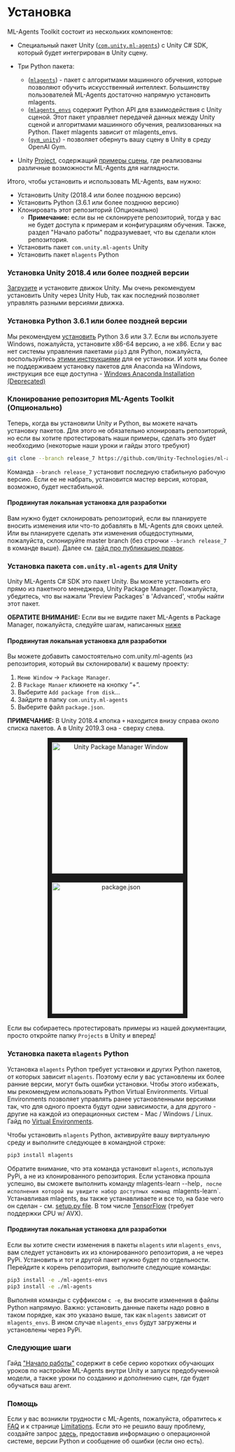 # Установка

ML-Agents Toolkit состоит из нескольких компонентов:

- Специальный пакет Unity ([`com.unity.ml-agents`](https://github.com/Unity-Technologies/ml-agents/tree/master/com.unity.ml-agents)) 
с Unity C# SDK, который будет интегрирован в Unity сцену.

- Три Python пакета:
  - ([`mlagents`](https://github.com/Unity-Technologies/ml-agents/tree/master/ml-agents)) - пакет с алгоритмами машинного обучения, 
  которые позволяют обучить искусственный интеллект. Большинству пользователей ML-Agents достаточно напрямую установить mlagents.
  - ([`mlagents_envs`](https://github.com/Unity-Technologies/ml-agents/tree/master/ml-agents-envs) содержит Python 
  API для взаимодействия с Unity сценой. Этот пакет управляет передачей данных между Unity сценой и алгоритмами 
  машинного обучения, реализованных на Python. Пакет mlagents зависит от mlagents_envs.
  - ([`gym_unity`](https://github.com/Unity-Technologies/ml-agents/tree/master/gym-unity)) - позволяет обернуть вашу сцену 
  в Unity в среду OpenAI Gym.
- Unity [Project](https://github.com/Unity-Technologies/ml-agents/tree/master/Project), 
содержащий [примеры сцены](https://github.com/Unity-Technologies/ml-agents/blob/master/docs/Learning-Environment-Examples.md), 
где реализованы различные возможности ML-Agents для наглядности.

Итого, чтобы установить и использовать ML-Agents, вам нужно: 
- Установить Unity (2018.4 или более позднюю версию)
- Установить Python (3.6.1 или более позднюю версию)
- Клонировать этот репозиторий (Опционально)
  - __Примечание:__ если вы не склонируете репозиторий, тогда у вас не будет доступа к примерам и конфигурациям обучения. Также,  раздел "Начало работы" подразумевает, что вы сделали клон репозитория. 
- Установить пакет `com.unity.ml-agents` Unity
- Установить пакет `mlagents` Python

### Установка **Unity 2018.4** или более поздней версии

[Загрузите](https://unity3d.com/get-unity/download) и установите движок Unity. 
Мы очень рекомендуем установить Unity через Unity Hub, так как последний позволяет управлять разными версиями движка.

### Установка **Python 3.6.1** или более поздней версии

Мы рекомендуем [установить](https://www.python.org/downloads/) Python 3.6 или 3.7. 
Если вы используете Windows, пожалуйста, установите x86-64 версию, а не x86. 
Если у вас нет системы управления пакетами `pip3` для Python, пожалуйста, 
воспользуйтесь [этими инструкциями](https://packaging.python.org/guides/installing-using-linux-tools/#installing-pip-setuptools-wheel-with-linux-package-managers)
для ее установки. И хотя мы более не поддерживаем установку пакетов для Anaconda на Windows,
инструкция все еще доступна - [Windows Anaconda Installation (Deprecated)](Installation-Anaconda-Windows.md)

### Клонирование репозитория ML-Agents Toolkit (Опционально)

Теперь, когда вы установили Unity и Python, вы можете начать установку пакетов. 
Для этого не обязательно клонировать репозиторий, но если вы хотите протестировать 
наши примеры, сделать это будет необходимо (некоторые наши уроки и гайды этого требуют)

```sh
git clone --branch release_7 https://github.com/Unity-Technologies/ml-agents.git
```
Команда `--branch release_7` установит последную стабильную рабочую версию. Если ее не набрать, установится мастер версия, которая, возможно, будет нестабильной. 

#### Продвинутая локальная установка для разработки

Вам нужно будет склонировать репозиторий, если вы планируете вносить изменения
или что-то добавлять в ML-Agents для своих целей. Или вы планируете сделать 
эти изменения общедоступными, пожалуйста, склонируйте master branch 
(без строчки `--branch release_7` в команде выше). 
Далее см. [гайд про публикацию правок](https://github.com/Unity-Technologies/ml-agents/blob/master/com.unity.ml-agents/CONTRIBUTING.md).

### Установка пакета `com.unity.ml-agents` для Unity
Unity ML-Agents C# SDK это пакет Unity. Вы можете установить его прямо из пакетного менеджера, Unity Package Manager. Пожалуйста, убедитесь, что вы нажали 'Preview Packages' в 'Advanced', чтобы найти этот пакет.

**ОБРАТИТЕ ВНИМАНИЕ:** Если вы не видите пакет ML-Agents в Package Manager, 
пожалуйста, следуйте шагам, написанных [ниже](#продвинутая-локальная-установка-для-разработки-1)

#### Продвинутая локальная установка для разработки

Вы можете добавить самостоятельно com.unity.ml-agents (из репозитория, который вы склонировали) к вашему проекту:
1. `Меню Window` -> `Package Manager`.
1. В `Package Manaer` кликнете на кнопку “+”.
1. Выберите `Add package from disk`...
1. Зайдите в папку `com.unity.ml-agents`
1. Выберите файл `package.json`.

**ПРИМЕЧАНИЕ:** В Unity 2018.4 кпопка `+` находится внизу справа около списка пакетов. 
А в Unity 2019.3 она - сверху слева.

<p align="center">
  <img src="https://raw.githubusercontent.com/Unity-Technologies/ml-agents/master/docs/images/unity_package_manager_window.png"
       alt="Unity Package Manager Window"
       height="300"
       border="10" />
  <img src="https://raw.githubusercontent.com/Unity-Technologies/ml-agents/master/docs/images/unity_package_json.png"
     alt="package.json"
     height="300"
     border="10" />
</p>

Если вы собираетесь протестировать примеры из нашей документации, просто откройте папку `Projects` в Unity и вперед!

### Установка пакета `mlagents` Python

Установка `mlagents` Python требует установки и других Python пакетов, от которых зависит `mlagents`. 
Поэтому если у вас установлены их более ранние версии, могут быть ошибки установки. 
Чтобы этого избежать, мы рекомендуем использовать Python Virtual Environments. 
Virtual Environments позволяет управлять ранее установленными версиями так, 
что для одного проекта будут одни зависимости, а для другого - другие на каждой 
из операционных систем - Mac / Windows / Linux. 
Гайд по [Virtual Environments](https://github.com/Unity-Technologies/ml-agents/blob/master/docs/Using-Virtual-Environment.md).

Чтобы установить `mlagents` Python, активируйте вашу виртуальную среду и выполните следующее в командной строке: 

```sh
pip3 install mlagents
```

Обратите внимание, что эта команда установит `mlagents`, используя PyPi, а не из клонированного репозитория. 
Если установка прошла успешно, вы сможете выполнить команду mlagents-learn --help`, после 
исполнения которой вы увидите набор доступных команд `mlagents-learn`.
Устанавливая mlagents, вы также устанавливаете и все то, на базе чего он сделан - 
см. [setup.py file](https://github.com/Unity-Technologies/ml-agents/blob/master/ml-agents/setup.py). 
В том числе [TensorFlow](https://github.com/Unity-Technologies/ml-agents/blob/master/docs/Background-TensorFlow.md) 
(требует поддержки CPU w/ AVX).

#### Продвинутая локальная установка для разработки
Если вы хотите снести изменения в пакеты `mlagents` или `mlagents_envs`, 
вам следует установить их из клонированного репозитория, а не через PyPi.
Установить и тот и другой пакет нужно будет по отдельности. 
Перейдите к корень репозитория, выполните следующие команды:

```sh
pip3 install -e ./ml-agents-envs
pip3 install -e ./ml-agents
```

Выполняя команды с суффиксом `с -e`, вы вносите изменения в файлы Python напрямую.
Важно: установить данные пакеты надо ровно в таком порядке, как это указано выше, 
так как `mlagents` зависит от `mlagents_envs`. В ином случае  `mlagents_envs` 
будут загружены и установлены через PyPi.

### Следующие шаги

Гайд ["Начало работы"](https://github.com/Unity-Technologies/ml-agents/tree/master/docs/localized/RU/docs/Начало-работы.md) 
содержит в себе серию коротких обучающих уроков по настройке ML-Agents внутри Unity
и запуск предобученной модели, а также уроки по созданию и дополнению сцен, 
где будет обучаться ваш агент. 

### Помощь

Если у вас возникли трудности с ML-Agents, пожалуйста, обратитесь к [FAQ](https://github.com/Unity-Technologies/ml-agents/blob/master/docs/FAQ.md) 
и к странице [Limitations](https://github.com/Unity-Technologies/ml-agents/blob/master/docs/Limitations.md). 
Если это не решило вашу проблему, создайте запрос [здесь](https://github.com/Unity-Technologies/ml-agents/issues),
предоставив информацию о операционной системе, версии Python и сообщение об ошибки (если оно есть).


